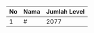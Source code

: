 | No | Nama            | Jumlah Level |
|----|-----------------|--------------|
| 1  | #    |    2077        |
